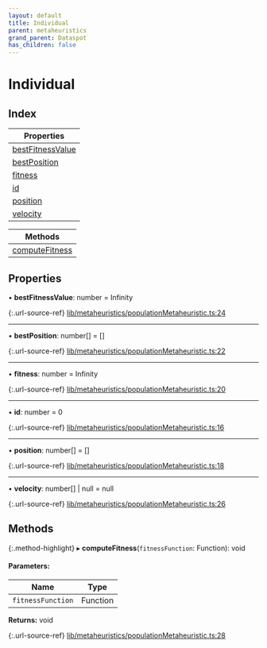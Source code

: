 ```yaml
---
layout: default
title: Individual
parent: metaheuristics
grand_parent: Dataspot
has_children: false
---
```


# Individual

## Index

| Properties |
|-----------|
| [bestFitnessValue](#bestfitnessvalue) |
| [bestPosition](#bestposition) |
| [fitness](#fitness) |
| [id](#id) |
| [position](#position) |
| [velocity](#velocity) |

| Methods |
|-----------|
| [computeFitness](#computefitness) |

## Properties

•  **bestFitnessValue**: number = Infinity

{:.url-source-ref}
[lib/metaheuristics/populationMetaheuristic.ts:24](https://github.com/ascentcore/dataspot/blob/bdbcf73/lib/metaheuristics/populationMetaheuristic.ts#L24)

___

•  **bestPosition**: number[] = []

{:.url-source-ref}
[lib/metaheuristics/populationMetaheuristic.ts:22](https://github.com/ascentcore/dataspot/blob/bdbcf73/lib/metaheuristics/populationMetaheuristic.ts#L22)

___

•  **fitness**: number = Infinity

{:.url-source-ref}
[lib/metaheuristics/populationMetaheuristic.ts:20](https://github.com/ascentcore/dataspot/blob/bdbcf73/lib/metaheuristics/populationMetaheuristic.ts#L20)

___

•  **id**: number = 0

{:.url-source-ref}
[lib/metaheuristics/populationMetaheuristic.ts:16](https://github.com/ascentcore/dataspot/blob/bdbcf73/lib/metaheuristics/populationMetaheuristic.ts#L16)

___

•  **position**: number[] = []

{:.url-source-ref}
[lib/metaheuristics/populationMetaheuristic.ts:18](https://github.com/ascentcore/dataspot/blob/bdbcf73/lib/metaheuristics/populationMetaheuristic.ts#L18)

___

•  **velocity**: number[] \| null = null

{:.url-source-ref}
[lib/metaheuristics/populationMetaheuristic.ts:26](https://github.com/ascentcore/dataspot/blob/bdbcf73/lib/metaheuristics/populationMetaheuristic.ts#L26)

## Methods

{:.method-highlight}
▸ **computeFitness**(`fitnessFunction`: Function): void

#### Parameters:

Name | Type |
------ | ------ |
`fitnessFunction` | Function |

**Returns:** void

{:.url-source-ref}
[lib/metaheuristics/populationMetaheuristic.ts:28](https://github.com/ascentcore/dataspot/blob/bdbcf73/lib/metaheuristics/populationMetaheuristic.ts#L28)
